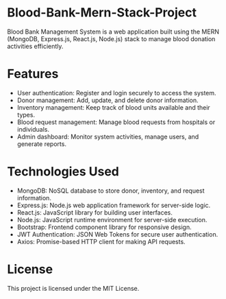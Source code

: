 # Blood-Bank-Mern-Stack-Project
Blood Bank Management System is a web application built using the MERN (MongoDB, Express.js, React.js, Node.js) stack to manage blood donation activities efficiently.

# Features
* User authentication: Register and login securely to access the system.
* Donor management: Add, update, and delete donor information.
* Inventory management: Keep track of blood units available and their types.
* Blood request management: Manage blood requests from hospitals or individuals.
* Admin dashboard: Monitor system activities, manage users, and generate reports.

# Technologies Used
* MongoDB: NoSQL database to store donor, inventory, and request information.
* Express.js: Node.js web application framework for server-side logic.
* React.js: JavaScript library for building user interfaces.
* Node.js: JavaScript runtime environment for server-side execution.
* Bootstrap: Frontend component library for responsive design.
* JWT Authentication: JSON Web Tokens for secure user authentication.
* Axios: Promise-based HTTP client for making API requests.

# License
This project is licensed under the MIT License.
